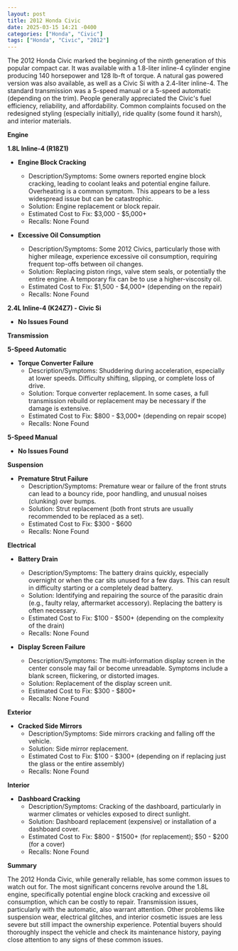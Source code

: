 ```yaml
---
layout: post
title: 2012 Honda Civic
date: 2025-03-15 14:21 -0400
categories: ["Honda", "Civic"]
tags: ["Honda", "Civic", "2012"]
---
```

The 2012 Honda Civic marked the beginning of the ninth generation of this popular compact car. It was available with a 1.8-liter inline-4 cylinder engine producing 140 horsepower and 128 lb-ft of torque. A natural gas powered version was also available, as well as a Civic Si with a 2.4-liter inline-4. The standard transmission was a 5-speed manual or a 5-speed automatic (depending on the trim). People generally appreciated the Civic's fuel efficiency, reliability, and affordability. Common complaints focused on the redesigned styling (especially initially), ride quality (some found it harsh), and interior materials.

**Engine**

**1.8L Inline-4 (R18Z1)**

*   **Engine Block Cracking**
    *   Description/Symptoms: Some owners reported engine block cracking, leading to coolant leaks and potential engine failure. Overheating is a common symptom. This appears to be a less widespread issue but can be catastrophic.
    *   Solution: Engine replacement or block repair.
    *   Estimated Cost to Fix: $3,000 - $5,000+
    *   Recalls: None Found

*   **Excessive Oil Consumption**
    *   Description/Symptoms: Some 2012 Civics, particularly those with higher mileage, experience excessive oil consumption, requiring frequent top-offs between oil changes.
    *   Solution: Replacing piston rings, valve stem seals, or potentially the entire engine. A temporary fix can be to use a higher-viscosity oil.
    *   Estimated Cost to Fix: $1,500 - $4,000+ (depending on the repair)
    *   Recalls: None Found

**2.4L Inline-4 (K24Z7) - Civic Si**

*   **No Issues Found**

**Transmission**

**5-Speed Automatic**

*   **Torque Converter Failure**
    *   Description/Symptoms: Shuddering during acceleration, especially at lower speeds. Difficulty shifting, slipping, or complete loss of drive.
    *   Solution: Torque converter replacement. In some cases, a full transmission rebuild or replacement may be necessary if the damage is extensive.
    *   Estimated Cost to Fix: $800 - $3,000+ (depending on repair scope)
    *   Recalls: None Found

**5-Speed Manual**

*   **No Issues Found**

**Suspension**

*   **Premature Strut Failure**
    *   Description/Symptoms: Premature wear or failure of the front struts can lead to a bouncy ride, poor handling, and unusual noises (clunking) over bumps.
    *   Solution: Strut replacement (both front struts are usually recommended to be replaced as a set).
    *   Estimated Cost to Fix: $300 - $600
    *   Recalls: None Found

**Electrical**

*   **Battery Drain**
    *   Description/Symptoms: The battery drains quickly, especially overnight or when the car sits unused for a few days. This can result in difficulty starting or a completely dead battery.
    *   Solution: Identifying and repairing the source of the parasitic drain (e.g., faulty relay, aftermarket accessory). Replacing the battery is often necessary.
    *   Estimated Cost to Fix: $100 - $500+ (depending on the complexity of the drain)
    *   Recalls: None Found

*   **Display Screen Failure**
    *   Description/Symptoms: The multi-information display screen in the center console may fail or become unreadable. Symptoms include a blank screen, flickering, or distorted images.
    *   Solution: Replacement of the display screen unit.
    *   Estimated Cost to Fix: $300 - $800+
    *   Recalls: None Found

**Exterior**

*   **Cracked Side Mirrors**
    *   Description/Symptoms: Side mirrors cracking and falling off the vehicle.
    *   Solution: Side mirror replacement.
    *   Estimated Cost to Fix: $100 - $300+ (depending on if replacing just the glass or the entire assembly)
    *   Recalls: None Found

**Interior**

*   **Dashboard Cracking**
    *   Description/Symptoms: Cracking of the dashboard, particularly in warmer climates or vehicles exposed to direct sunlight.
    *   Solution: Dashboard replacement (expensive) or installation of a dashboard cover.
    *   Estimated Cost to Fix: $800 - $1500+ (for replacement); $50 - $200 (for a cover)
    *   Recalls: None Found

**Summary**

The 2012 Honda Civic, while generally reliable, has some common issues to watch out for. The most significant concerns revolve around the 1.8L engine, specifically potential engine block cracking and excessive oil consumption, which can be costly to repair. Transmission issues, particularly with the automatic, also warrant attention. Other problems like suspension wear, electrical glitches, and interior cosmetic issues are less severe but still impact the ownership experience. Potential buyers should thoroughly inspect the vehicle and check its maintenance history, paying close attention to any signs of these common issues.

